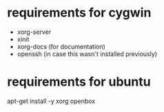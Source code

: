 # requirements for cygwin

- xorg-server
- xinit
- xorg-docs (for documentation)
- openssh (in case this wasn't installed previously)


# requirements for ubuntu

apt-get install -y xorg openbox


